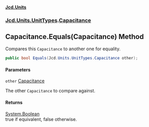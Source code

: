 #### [Jcd.Units](index.md 'index')
### [Jcd.Units.UnitTypes](Jcd.Units.UnitTypes.md 'Jcd.Units.UnitTypes').[Capacitance](Jcd.Units.UnitTypes.Capacitance.md 'Jcd.Units.UnitTypes.Capacitance')

## Capacitance.Equals(Capacitance) Method

Compares this `Capacitance` to another one for equality.

```csharp
public bool Equals(Jcd.Units.UnitTypes.Capacitance other);
```
#### Parameters

<a name='Jcd.Units.UnitTypes.Capacitance.Equals(Jcd.Units.UnitTypes.Capacitance).other'></a>

`other` [Capacitance](Jcd.Units.UnitTypes.Capacitance.md 'Jcd.Units.UnitTypes.Capacitance')

The other `Capacitance` to compare against.

#### Returns
[System.Boolean](https://docs.microsoft.com/en-us/dotnet/api/System.Boolean 'System.Boolean')  
true if equivalent, false otherwise.